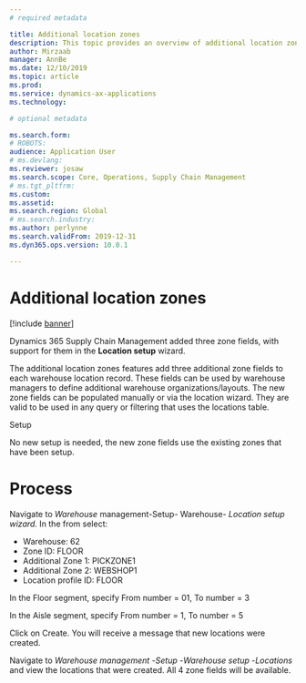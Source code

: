 ```yaml
---
# required metadata

title: Additional location zones
description: This topic provides an overview of additional location zones added to Dynamics 365 Supply Chain Management.
author: Mirzaab
manager: AnnBe
ms.date: 12/10/2019
ms.topic: article
ms.prod: 
ms.service: dynamics-ax-applications
ms.technology: 

# optional metadata

ms.search.form: 
# ROBOTS: 
audience: Application User
# ms.devlang: 
ms.reviewer: josaw
ms.search.scope: Core, Operations, Supply Chain Management
# ms.tgt_pltfrm: 
ms.custom: 
ms.assetid: 
ms.search.region: Global
# ms.search.industry: 
ms.author: perlynne
ms.search.validFrom: 2019-12-31
ms.dyn365.ops.version: 10.0.1

---
```


# Additional location zones

[!include [banner](../includes/banner.md)]

Dynamics 365 Supply Chain Management added three zone fields, with support for them in the **Location setup** wizard.

The additional location zones features add three additional zone fields to each warehouse location record. These fields can be used by warehouse managers to define additional warehouse organizations/layouts. The new zone fields can be populated manually or via the location wizard. They are valid to be used in any query or filtering that uses the locations table.

Setup

No new setup is needed, the new zone fields use the existing zones that have been setup.

# Process

Navigate to _Warehouse_ management-Setup- Warehouse- _Location setup wizard._ In the from select:

- Warehouse: 62
- Zone ID: FLOOR
- Additional Zone 1: PICKZONE1
- Additional Zone 2: WEBSHOP1
- Location profile ID: FLOOR

In the Floor segment, specify From number = 01, To number = 3

In the Aisle segment, specify From number = 1, To number = 5

Click on Create. You will receive a message that new locations were created.

Navigate to _Warehouse management_ -_Setup_ -_Warehouse setup_ -_Locations_ and view the locations that were created. All 4 zone fields will be available.
